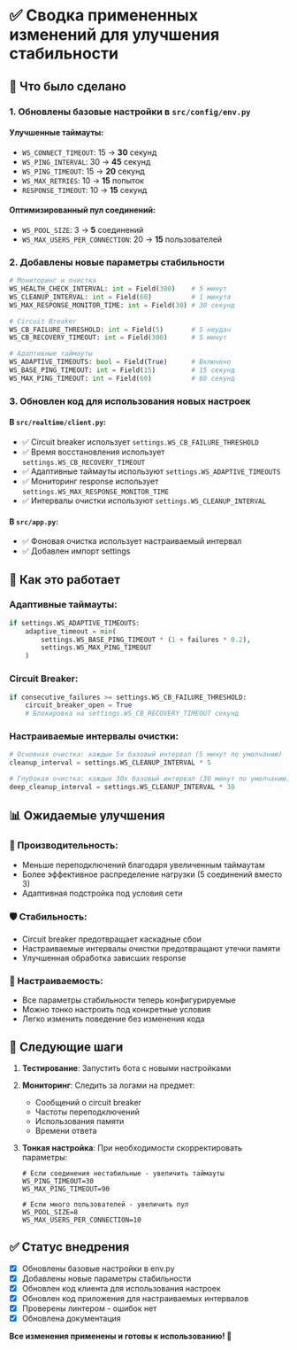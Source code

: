 # ✅ Сводка примененных изменений для улучшения стабильности

## 🎯 Что было сделано

### 1. Обновлены базовые настройки в `src/config/env.py`

#### Улучшенные таймауты:
- `WS_CONNECT_TIMEOUT`: 15 → **30** секунд
- `WS_PING_INTERVAL`: 30 → **45** секунд  
- `WS_PING_TIMEOUT`: 15 → **20** секунд
- `WS_MAX_RETRIES`: 10 → **15** попыток
- `RESPONSE_TIMEOUT`: 10 → **15** секунд

#### Оптимизированный пул соединений:
- `WS_POOL_SIZE`: 3 → **5** соединений
- `WS_MAX_USERS_PER_CONNECTION`: 20 → **15** пользователей

### 2. Добавлены новые параметры стабильности

```python
# Мониторинг и очистка
WS_HEALTH_CHECK_INTERVAL: int = Field(300)    # 5 минут
WS_CLEANUP_INTERVAL: int = Field(60)          # 1 минута  
WS_MAX_RESPONSE_MONITOR_TIME: int = Field(30) # 30 секунд

# Circuit Breaker
WS_CB_FAILURE_THRESHOLD: int = Field(5)       # 5 неудач
WS_CB_RECOVERY_TIMEOUT: int = Field(300)      # 5 минут

# Адаптивные таймауты
WS_ADAPTIVE_TIMEOUTS: bool = Field(True)      # Включено
WS_BASE_PING_TIMEOUT: int = Field(15)         # 15 секунд
WS_MAX_PING_TIMEOUT: int = Field(60)          # 60 секунд
```

### 3. Обновлен код для использования новых настроек

#### В `src/realtime/client.py`:
- ✅ Circuit breaker использует `settings.WS_CB_FAILURE_THRESHOLD`
- ✅ Время восстановления использует `settings.WS_CB_RECOVERY_TIMEOUT`
- ✅ Адаптивные таймауты используют `settings.WS_ADAPTIVE_TIMEOUTS`
- ✅ Мониторинг response использует `settings.WS_MAX_RESPONSE_MONITOR_TIME`
- ✅ Интервалы очистки используют `settings.WS_CLEANUP_INTERVAL`

#### В `src/app.py`:
- ✅ Фоновая очистка использует настраиваемый интервал
- ✅ Добавлен импорт settings

## 🔧 Как это работает

### Адаптивные таймауты:
```python
if settings.WS_ADAPTIVE_TIMEOUTS:
    adaptive_timeout = min(
        settings.WS_BASE_PING_TIMEOUT * (1 + failures * 0.2), 
        settings.WS_MAX_PING_TIMEOUT
    )
```

### Circuit Breaker:
```python
if consecutive_failures >= settings.WS_CB_FAILURE_THRESHOLD:
    circuit_breaker_open = True
    # Блокировка на settings.WS_CB_RECOVERY_TIMEOUT секунд
```

### Настраиваемые интервалы очистки:
```python
# Основная очистка: каждые 5x базовый интервал (5 минут по умолчанию)
cleanup_interval = settings.WS_CLEANUP_INTERVAL * 5

# Глубокая очистка: каждые 30x базовый интервал (30 минут по умолчанию)  
deep_cleanup_interval = settings.WS_CLEANUP_INTERVAL * 30
```

## 📊 Ожидаемые улучшения

### 🚀 Производительность:
- Меньше переподключений благодаря увеличенным таймаутам
- Более эффективное распределение нагрузки (5 соединений вместо 3)
- Адаптивная подстройка под условия сети

### 🛡️ Стабильность:
- Circuit breaker предотвращает каскадные сбои
- Настраиваемые интервалы очистки предотвращают утечки памяти
- Улучшенная обработка зависших response

### 🔧 Настраиваемость:
- Все параметры стабильности теперь конфигурируемые
- Можно тонко настроить под конкретные условия
- Легко изменить поведение без изменения кода

## 🎯 Следующие шаги

1. **Тестирование**: Запустить бота с новыми настройками
2. **Мониторинг**: Следить за логами на предмет:
   - Сообщений о circuit breaker
   - Частоты переподключений  
   - Использования памяти
   - Времени ответа

3. **Тонкая настройка**: При необходимости скорректировать параметры:
   ```env
   # Если соединения нестабильные - увеличить таймауты
   WS_PING_TIMEOUT=30
   WS_MAX_PING_TIMEOUT=90
   
   # Если много пользователей - увеличить пул
   WS_POOL_SIZE=8
   WS_MAX_USERS_PER_CONNECTION=10
   ```

## ✅ Статус внедрения

- [x] Обновлены базовые настройки в env.py
- [x] Добавлены новые параметры стабильности  
- [x] Обновлен код клиента для использования настроек
- [x] Обновлен код приложения для настраиваемых интервалов
- [x] Проверены линтером - ошибок нет
- [x] Обновлена документация

**Все изменения применены и готовы к использованию! 🎉**
